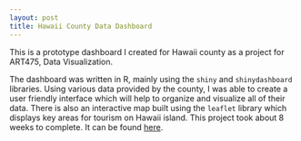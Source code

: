 ```yaml
---
layout: post
title: Hawaii County Data Dashboard
---
```


This is a prototype dashboard I created for Hawaii county as a project for ART475, Data Visualization. 


The dashboard was written in R, mainly using the `shiny` and `shinydashboard` libraries. 
Using various data provided by the county, I was able to create a user friendly interface which will help to organize and visualize all of their data. There is also an interactive map built using the `leaflet` library which displays key areas for tourism on Hawaii island. This project took about 8 weeks to complete. 
It can be found [here](https://trevornishida.shinyapps.io/CountyDashboard/).
